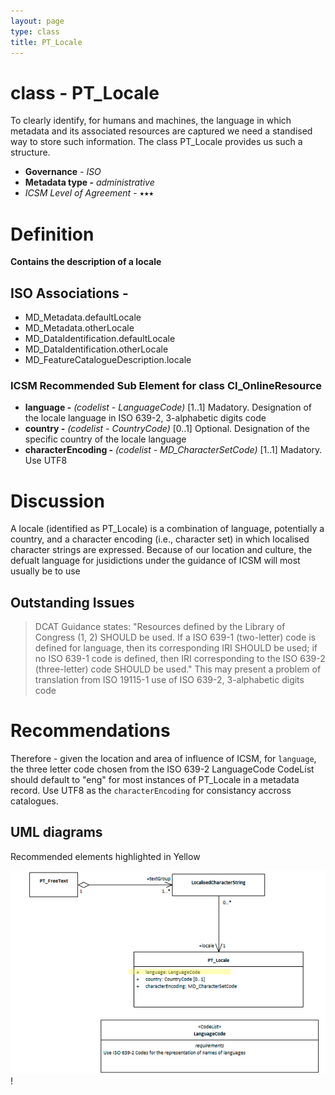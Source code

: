 ```yaml
---
layout: page
type: class
title: PT_Locale
---
```


#  class - PT_Locale

To clearly identify, for humans and machines, the language in which metadata and its associated resources are captured we need a standised way to store such information.  The class PT_Locale provides us such a structure.

- **Governance** -  *ISO*
- **Metadata type -** *administrative*
- *ICSM Level of Agreement* - ⭑⭑⭑

# Definition 
**Contains the description of a locale**

## ISO Associations -
- MD_Metadata.defaultLocale
- MD_Metadata.otherLocale
- MD_DataIdentification.defaultLocale
- MD_DataIdentification.otherLocale
- MD_FeatureCatalogueDescription.locale

### ICSM Recommended Sub Element for class CI_OnlineResource 
- **language -** *(codelist - LanguageCode)* [1..1] Madatory.  Designation of the locale language in ISO 639-2, 3-alphabetic
digits code
- **country -** *(codelist - CountryCode)* [0..1] Optional. Designation of the specific country of the locale language
- **characterEncoding -** *(codelist - MD_CharacterSetCode)* [1..1] Madatory. Use UTF8

# Discussion
 A locale (identified as PT_Locale) is a combination of language, potentially a country, and a character encoding (i.e., character set) in which localised character strings are expressed. Because of our location and culture, the defualt language for jusidictions under the guidance of ICSM will most usually be to use 
 
 ## Outstanding Issues
 > DCAT Guidance states:
 "Resources defined by the Library of Congress (1, 2) SHOULD be used. If a ISO 639-1 (two-letter) code is defined for language, then its corresponding IRI SHOULD be used; if no ISO 639-1 code is defined, then IRI corresponding to the ISO 639-2 (three-letter) code SHOULD be used."
 This may present a problem of translation from ISO 19115-1 use of ISO 639-2, 3-alphabetic digits code

# Recommendations 

Therefore - given the location and area of influence of ICSM, for `language`, the three letter code chosen from the ISO 639-2 LanguageCode CodeList should default to "eng" for most instances of PT_Locale in a metadata record. Use UTF8 as the `characterEncoding` for consistancy accross catalogues.


## UML diagrams

Recommended elements highlighted in Yellow

![PT_Locale](../images/PT_Locale.png)! 

